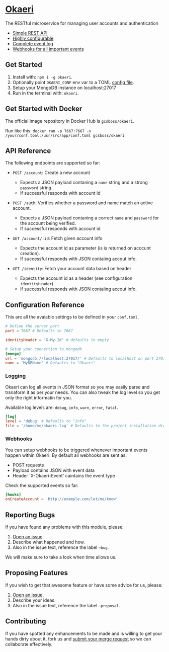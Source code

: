 # [Okaeri](https://gitlab.com/GCSBOSS/okaeri)

The RESTful microservice for managing user accounts and authentication

- [Simple REST API](#api-reference)
- [Highly configurable](#configuration-reference)
- [Complete event log](#logging)
- [Webhooks for all important events](#webhooks)

## Get Started

1. Install with: `npm i -g okaeri`.
2. Optionally point `OKAERI_CONF` env var to a TOML [config file](#configuration).
3. Setup your MongoDB instance on localhost:27017
4. Run in the terminal with: `okaeri`.

## Get Started with Docker

The official image repository in Docker Hub is `gcsboss/okaeri`.

Run like this: `docker run -p 7667:7667 -v /your/conf.toml:/usr/src/app/conf.toml gcsboss/okaeri`

## API Reference

The following endpoints are supported so far:

- `POST /account`: Create a new account
  - Expects a JSON payload contaning a `name` string and a strong `password` string.
  - If successful responds with account id


- `POST /auth`: Verifies whether a password and name match an active account.
  - Expects a JSON payload contaning a correct `name` and `password` for the account being verified.
  - If successful responds with account id

- `GET /account/:id`: Fetch given account info
  - Expects the account id as parameter (is is returned on acocunt creation).
  - If successful responds with JSON contaiing accout info.

- `GET /identity`: Fetch your account data based on header
  - Expects the account id as a header (see configuration `identityHeader`).
  - If successful responds with JSON contaiing accout info.


## Configuration Reference

This are all the avaiable settings to be defined in your `conf.toml`.

```toml
# Define the server port
port = 7667 # Defaults to 7667

identityHeader = 'X-My-Id' # defaults to empty

# Setup your connection to mongodb
[mongo]
url = 'mongodb://localhost:27017/' # Defaults to localhost on port 27017
name = 'MyDBName' # Defaults to "Okaeri"

```

### Logging

Okaeri can log all events in JSON format so you may easily parse and trsnaform it
as per your needs. You can also tweak the log level so you get only the
right informatin for you.

Available log levels are: `debug`, `info`, `warn`, `error`, `fatal`.

```toml
[log]
level = 'debug' # Defaults to "info"
file = '/home/me/okaeri.log' # Defaults to the project installation dir
```

### Webhooks

You can setup webhooks to be triggered whenever important events happen within
Okaeri. By default all webhooks are sent as:
- POST requests
- Payload contains JSON with event data
- Header 'X-Okaeri-Event' caintains the event type

Check the supported events so far:

```toml
[hooks]
onCreateAccount = 'http://example.com/let/me/know'
```

## Reporting Bugs
If you have found any problems with this module, please:

1. [Open an issue](https://gitlab.com/GCSBOSS/okaeri/issues/new).
2. Describe what happened and how.
3. Also in the issue text, reference the label `~bug`.

We will make sure to take a look when time allows us.

## Proposing Features
If you wish to get that awesome feature or have some advice for us, please:
1. [Open an issue](https://gitlab.com/GCSBOSS/okaeri/issues/new).
2. Describe your ideas.
3. Also in the issue text, reference the label `~proposal`.

## Contributing
If you have spotted any enhancements to be made and is willing to get your hands
dirty about it, fork us and
[submit your merge request](https://gitlab.com/GCSBOSS/okaeri/merge_requests/new)
so we can collaborate effectively.
